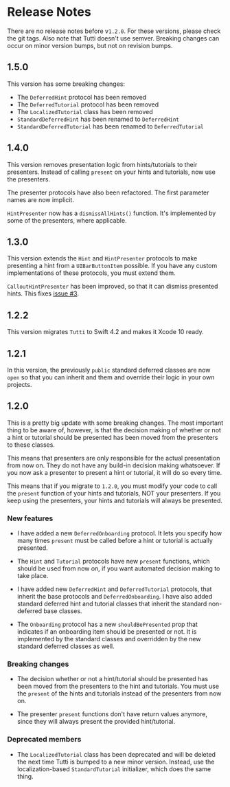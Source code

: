 # Release Notes

There are no release notes before v`1.2.0`. For these versions, please check the
git tags. Also note that Tutti doesn't use semver. Breaking changes can occur on
minor version bumps, but not on revision bumps.




## 1.5.0

This version has some breaking changes:

* The `DeferredHint` protocol has been removed
* The `DeferredTutorial` protocol has been removed
* The `LocalizedTutorial` class has been removed
* `StandardDeferredHint` has been renamed to `DeferredHint`
* `StandardDeferredTutorial` has been renamed to `DeferredTutorial`



## 1.4.0

This version removes presentation logic from hints/tutorials to their presenters.
Instead of calling `present` on your hints and tutorials, now use the presenters.

The presenter protocols have also been refactored. The first parameter names are
now implicit.

`HintPresenter` now has a `dismissAllHints()` function. It's implemented by some
of the presenters, where applicable.



## 1.3.0

This version extends the `Hint` and `HintPresenter` protocols to make presenting
a hint from a `UIBarButtonItem` possible. If you have any custom implementations
of these protocols, you must extend them.

`CalloutHintPresenter` has been improved, so that it can dismiss presented hints.
This fixes [issue #3](https://github.com/danielsaidi/Tutti/issues/3).



## 1.2.2

This version migrates `Tutti` to Swift 4.2 and makes it Xcode 10 ready.



## 1.2.1

In this version, the previously `public` standard deferred classes are now `open`
so that you can inherit and them and override their logic in your own projects.



## 1.2.0

This is a pretty big update with some breaking changes. The most important thing
to be aware of, however, is that the decision making of whether or not a hint or
tutorial should be presented has been moved from the presenters to these classes.

This means that presenters are only responsible for the actual presentation from
now on. They do not have any build-in decision making whatsoever. If you now ask
a presenter to present a hint or tutorial, it will do so every time.

This means that if you migrate to `1.2.0`, you must modify your code to call the
`present` function of your hints and tutorials, NOT your presenters. If you keep
using the presenters, your hints and tutorials will always be presented.


### New features

- I have added a new `DeferredOnboarding` protocol. It lets you specify how many
times `present` must be called before a hint or tutorial is actually presented.

- The `Hint` and `Tutorial` protocols have new `present` functions, which should
be used from now on, if you want automated decision making to take place.

- I have added new `DeferredHint` and `DeferredTutorial` protocols, that inherit
the base protocols and `DeferredOnboarding`. I have also added standard deferred
hint and tutorial classes that inherit the standard non-deferred base classes.

- The `Onboarding` protocol has a new `shouldBePresented` prop that indicates if
an onboarding item should be presented or not. It is implemented by the standard
classes and overridden by the new standard deferred classes as well.


### Breaking changes

- The decision whether or not a hint/tutorial should be presented has been moved
from the presenters to the hint and tutorials. You must use the `present` of the
hints and tutorials instead of the presenters from now on.

- The presenter `present` functions don't have return values anymore, since they
will always present the provided hint/tutorial.


### Deprecated members

- The `LocalizedTutorial` class has been deprecated and will be deleted the next
time Tutti is bumped to a new minor version. Instead, use the localization-based
`StandardTutorial` initializer, which does the same thing.